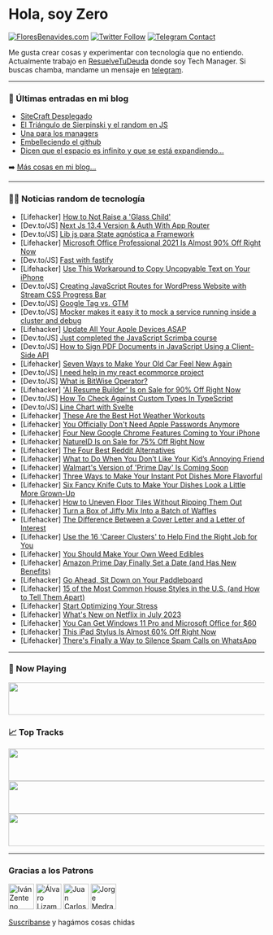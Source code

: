 # Hola, soy Zero

[![FloresBenavides.com](https://img.shields.io/website?down_message=oops&label=MiBlog&style=for-the-badge&up_message=online&url=https%3A%2F%2Ffloresbenavides.com)](https://floresbenavides.com) [![Twitter Follow](https://img.shields.io/twitter/follow/ZeroDragon?color=%231DA1F2&label=Follow&logo=twitter&logoColor=ffffff&style=for-the-badge)](https://twitter.com/zerodragon) [![Telegram Contact](https://img.shields.io/badge/escr%C3%ADbeme-ZeroDragon-%2326A5E4?style=for-the-badge&logo=telegram)](https://t.me/zerodragon)

Me gusta crear cosas y experimentar con tecnología que no entiendo.
Actualmente trabajo en [ResuelveTuDeuda](http://github.com/resuelve) donde soy Tech Manager.
Si buscas chamba, mandame un mensaje en [telegram](https://t.me/zerodragon).

---

### 📕 Últimas entradas en mi blog
<!-- BLOG-POST-LIST:START -->
- [SiteCraft Desplegado](https://floresbenavides.com/sitecraft-desplegado/)
- [El Triángulo de Sierpinski y el random en JS](https://floresbenavides.com/el-triangulo-de-sierpinski-y-el-random-en-js/)
- [Una para los managers](https://floresbenavides.com/una-para-los-managers/)
- [Embelleciendo el github](https://floresbenavides.com/embelleciendo-el-github/)
- [Dicen que el espacio es infinito y que se está expandiendo…](https://floresbenavides.com/dicen-que-el-espacio-es-infinito-y-que-se-esta-expandiendo/)
<!-- BLOG-POST-LIST:END -->

➡️ [Más cosas en mi blog...](https://floresbenavides.com)

---

### 👨‍💻 Noticias random de tecnología
<!-- TECH-POSTS:START -->
- [Lifehacker] [How to Not Raise a &#39;Glass Child&#39;](https://lifehacker.com/how-to-not-raise-a-glass-child-1850563298)
- [Dev.to/JS] [Next Js 13.4 Version &amp; Auth With App Router](https://dev.to/developerarif55/next-js-134-version-auth-with-app-router-1j93)
- [Dev.to/JS] [Lib js para State agnóstica a Framework](https://dev.to/casewinter/lib-js-para-state-agonistica-a-framework-4ipd)
- [Lifehacker] [Microsoft Office Professional 2021 Is Almost 90% Off Right Now](https://lifehacker.com/microsoft-office-professional-2021-is-almost-90-off-ri-1850560771)
- [Dev.to/JS] [Fast with fastify](https://dev.to/damirn/fast-with-fastify-1hi8)
- [Lifehacker] [Use This Workaround to Copy Uncopyable Text on Your iPhone](https://lifehacker.com/use-this-workaround-to-copy-uncopyable-text-on-your-iph-1850559062)
- [Dev.to/JS] [Creating JavaScript Routes for WordPress Website with Stream CSS Progress Bar](https://dev.to/faridteymouri/creating-javascript-routes-for-wordpress-website-with-stream-css-progress-bar-1cba)
- [Dev.to/JS] [Google Tag vs. GTM](https://dev.to/the_martechguy/google-tag-vs-gtm-4lgm)
- [Dev.to/JS] [Mocker makes it easy it to mock a service running inside a cluster and debug](https://dev.to/skyrampmia/mocker-makes-it-easy-it-to-mock-a-service-running-inside-a-cluster-and-debug-4kj1)
- [Lifehacker] [Update All Your Apple Devices ASAP](https://lifehacker.com/update-all-your-apple-devices-asap-1850565238)
- [Dev.to/JS] [Just completed the JavaScript Scrimba course](https://dev.to/calumscott/just-completed-the-javascript-scrimba-course-5f4e)
- [Dev.to/JS] [How to Sign PDF Documents in JavaScript Using a Client-Side API](https://dev.to/grapecity/how-to-sign-pdf-documents-in-javascript-using-a-client-side-api-501a)
- [Lifehacker] [Seven Ways to Make Your Old Car Feel New Again](https://lifehacker.com/seven-ways-to-make-your-old-car-feel-new-again-1850565271)
- [Dev.to/JS] [I need help in my react ecommorce project](https://dev.to/muhammedalaa1/i-want-help-in-my-react-ecommorce-project-2ngc)
- [Dev.to/JS] [What is BitWise Operator?](https://dev.to/elgouhry/what-is-bitwise-operator-o07)
- [Lifehacker] [&#39;AI Resume Builder&#39; Is on Sale for 90% Off Right Now](https://lifehacker.com/ai-resume-builder-is-on-sale-for-90-off-right-now-1850561760)
- [Dev.to/JS] [How To Check Against Custom Types In TypeScript](https://dev.to/onurcankaya/how-to-check-against-custom-types-in-typescript-hh2)
- [Dev.to/JS] [Line Chart with Svelte](https://dev.to/maxim_maeder/line-chart-with-svelte-1a6m)
- [Lifehacker] [These Are the Best Hot Weather Workouts](https://lifehacker.com/these-are-the-best-hot-weather-workouts-1850548683)
- [Lifehacker] [You Officially Don&#39;t Need Apple Passwords Anymore](https://lifehacker.com/you-officially-dont-need-apple-passwords-anymore-1850564152)
- [Lifehacker] [Four New Google Chrome Features Coming to Your iPhone](https://lifehacker.com/four-new-google-chrome-features-coming-to-your-iphone-1850564454)
- [Lifehacker] [NatureID Is on Sale for 75% Off Right Now](https://lifehacker.com/natureid-is-on-sale-for-75-off-right-now-1850562189)
- [Lifehacker] [The Four Best Reddit Alternatives](https://lifehacker.com/the-four-best-reddit-alternatives-1850562547)
- [Lifehacker] [What to Do When You Don’t Like Your Kid’s Annoying Friend](https://lifehacker.com/what-to-do-when-you-don-t-like-your-kid-s-annoying-frie-1850560674)
- [Lifehacker] [Walmart&#39;s Version of &#39;Prime Day&#39; Is Coming Soon](https://lifehacker.com/walmarts-version-of-prime-day-is-coming-soon-1850562332)
- [Lifehacker] [Three Ways to Make Your Instant Pot Dishes More Flavorful](https://lifehacker.com/three-ways-to-make-your-instant-pot-dishes-more-flavorf-1850562484)
- [Lifehacker] [Six Fancy Knife Cuts to Make Your Dishes Look a Little More Grown-Up](https://lifehacker.com/six-fancy-knife-cuts-to-make-your-dishes-look-a-little-1850562457)
- [Lifehacker] [How to Uneven Floor Tiles Without Ripping Them Out](https://lifehacker.com/how-to-uneven-floor-tiles-without-ripping-them-out-1850560951)
- [Lifehacker] [Turn a Box of Jiffy Mix Into a Batch of Waffles](https://lifehacker.com/turn-a-box-of-jiffy-mix-into-a-batch-of-waffles-1850561306)
- [Lifehacker] [The Difference Between a Cover Letter and a Letter of Interest](https://lifehacker.com/the-difference-between-a-cover-letter-and-a-letter-of-i-1850561095)
- [Lifehacker] [Use the 16 &#39;Career Clusters&#39; to Help Find the Right Job for You](https://lifehacker.com/use-the-16-career-clusters-to-help-find-the-right-job-f-1850560980)
- [Lifehacker] [You Should Make Your Own Weed Edibles](https://lifehacker.com/you-should-make-your-own-weed-edibles-1850502051)
- [Lifehacker] [Amazon Prime Day Finally Set a Date &lpar;and Has New Benefits&rpar;](https://lifehacker.com/amazon-prime-day-finally-set-a-date-and-has-new-benefi-1850561082)
- [Lifehacker] [Go Ahead, Sit Down on Your Paddleboard](https://lifehacker.com/go-ahead-sit-down-on-your-paddleboard-1850560718)
- [Lifehacker] [15 of the Most Common House Styles in the U.S. &lpar;and How to Tell Them Apart&rpar;](https://lifehacker.com/15-of-the-most-common-house-styles-in-the-u-s-and-how-1850560061)
- [Lifehacker] [Start Optimizing Your Stress](https://lifehacker.com/start-optimizing-your-stress-1850513094)
- [Lifehacker] [What&#39;s New on Netflix in July 2023](https://lifehacker.com/whats-new-on-netflix-in-july-2023-1850560304)
- [Lifehacker] [You Can Get Windows 11 Pro and Microsoft Office for $60](https://lifehacker.com/you-can-get-windows-11-pro-and-microsoft-office-for-60-1850541269)
- [Lifehacker] [This iPad Stylus Is Almost 60% Off Right Now](https://lifehacker.com/this-ipad-stylus-is-almost-60-off-right-now-1850541261)
- [Lifehacker] [There&#39;s Finally a Way to Silence Spam Calls on WhatsApp](https://lifehacker.com/theres-finally-a-way-to-silence-spam-calls-on-whatsapp-1850559039)<!-- TECH-POSTS:END -->

---

### 🎵 Now Playing
<a href="https://spotify-now-playing-dun.vercel.app/now-playing?open"><img src="https://spotify-now-playing-dun.vercel.app/now-playing" width="540" height="64"></a>

### 📈 Top Tracks
<a href="https://spotify-now-playing-dun.vercel.app/top-tracks?i=1&open"><img src="https://spotify-now-playing-dun.vercel.app/top-tracks?i=1" width="540" height="64"></a>
<a href="https://spotify-now-playing-dun.vercel.app/top-tracks?i=2&open"><img src="https://spotify-now-playing-dun.vercel.app/top-tracks?i=2" width="540" height="64"></a>
<a href="https://spotify-now-playing-dun.vercel.app/top-tracks?i=3&open"><img src="https://spotify-now-playing-dun.vercel.app/top-tracks?i=3" width="540" height="64"></a>

---

### Gracias a los Patrons
[<img src="https://avatars.githubusercontent.com/u/243380?v=4" alt="Iván Zenteno" width="50px">](https://github.com/k001) [<img src="https://avatars.githubusercontent.com/u/19955639?v=4" alt="Álvaro Lizama" width="50px">](https://github.com/alvarolizama) [<img src="https://avatars.githubusercontent.com/u/2718753?v=4" alt="Juan Carlos Ruiz" width="50px">](https://github.com/JuanCrg90) [<img src="https://avatars.githubusercontent.com/u/37025?v=4" alt="Jorge Medrano" width="50px">](https://github.com/h1pp1e) 

[Suscríbanse](https://www.patreon.com/zerodragon) y hagámos cosas chidas

